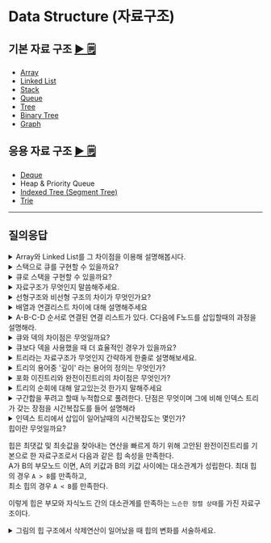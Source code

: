 # Data Structure (자료구조)

## 기본 자료 구조 [▶︎ 🗒](basic.md)

- [Array](basic.md#array-배열)
- [Linked List](basic.md#linked-list-연결-리스트)
- [Stack](basic.md#stack-스택)
- [Queue](basic.md#queue-큐)
- [Tree](basic.md#tree-트리)
- [Binary Tree](basic.md#binary-tree-이진-트리)
- [Graph](basic.md#graph-그래프)

## 응용 자료 구조 [▶︎ 🗒](advanced.md)

- [Deque](advanced.md#deque-덱)
- Heap & Priority Queue
- [Indexed Tree (Segment Tree)](advanced.md#세그먼트-트리-indexed-tree--segment-tree)
- [Trie](advanced.md#trie-트라이)

---

## 질의응답

<details>
<summary>Array와 Linked List를 그 차이점을 이용해 설명해봅시다.</summary>

- 데이터 접근 속도
  - Array는 인덱스를 통한 Random Access를 지원하므로 시간 복잡도 O(1)로 빠르게 찾을 수 있다.
  - LinkedList는 순차 접근 방식을 사용하므로 시간 복잡도 O(N)이 걸린다.
- 데이터의 삽입/삭제 속도
  - Array는 데이터를 중간이나 맨 앞에 삽입/삭제하는 경우 shift가 필요하므로 데이터가 많을수록 비효율적이다.
  - LinkedList는 중간 삽입/삭제는 똑같이 O(N)의 시간 복잡도를 갖지만, 맨 앞 또는 뒤에 삽입할 경우 O(1)의 시간복잡도를 갖는다.
  - 다만 LinkedList는 데이터 삽입/삭제마다 메모리 할당/해제가 일어나므로 시간복잡도는 빠를지라도 시스템 콜(System Call)에 있어서 Array보다 더 시간이 걸린다.
- 메모리 할당
  - Array는 정적 메모리 할당이 이루어진다. (Compile time)
  - LinkedList는 동적 메모리 할당이 이루어진다. (Runtime)
  - Array의 경우 데이터 삽입 시 모든 공간이 다 차버렸다면 새로운 메모리 공간이 필요하지만 LinkedList는 동적으로 할당받을 수 있다.

데이터 삽입/삭제가 빈번하다면 LinkedList를 사용하는 것이 좋고, 데이터 접근 속도가 중요하다면 Array를 사용하는 것이 좋다.

</details>

<details>
<summary>스택으로 큐를 구현할 수 있을까요?</summary>
네. 2개의 스택을 이용하여 구현할 수 있습니다. Enqueue 연산은 첫번째 스택에 원소를 추가하면 됩니다. Dequeue 연산은 두번째 스택을 이용합니다. 우선 두번째 스택이 비어있다면 첫번째 스택이 빌 때까지 첫번째 스택의 원소를 pop하고 두번째 스택에 push하는 것을 반복합니다. 그리고 두번째 스택이 비어있지 않다면 두번째 스택의 원소를 pop하면 됩니다.
</details>

<details>
<summary>큐로 스택을 구현할 수 있을까요?</summary>
네. 2개의 큐를 이용하여 구현할 수 있습니다. `push` 연산은 첫번째 큐에 원소를 추가하기 전에 첫번째 큐가 빌때까지 두번째 큐로 값을 옮겨줍니다. 그 후 첫번째 큐에 원소를 추가하고 두번째 큐에서 다시 첫번째 큐로 빌때까지 원소들을 전부 다시 옮겨줍니다. 쉽게 말하자면 원소를 추가할 때마다 원소들의 위치를 스택에 맞게 변경시키는 것입니다. `pop` 연산은 첫번째 큐에서 dequeue만 하면 됩니다.
</details>

<!-- Data Structure study 질의응답 정리 -->


<details>
<summary>자료구조가 무엇인지 말씀해주세요.</summary>
  
자료구조는 컴퓨터 과학에서 `효율적인 접근 및 수정`을 가능케 하는 자료의 조직, 관리, 저장을 의미한다.   
더 정확히 말해, 자료 구조는 데이터 값의 모임, 또 데이터 간의 관계, 그리고 데이터에 적용할 수 있는 함수나 명령을 의미한다.
</details>

<details>
<summary>선형구조와 비선형 구조의 차이가 무엇인가요?</summary>

자료구조는 저장되는 데이터의 형태에 따라 구분되며, 선형구조는 데이터가 일렬로 나열되어있고, 비선형 구조는 데이터가 특정한 형태를 띄고 있다.
</details>

<details>
<summary>배열과 연결리스트 차이에 대해 설명해주세요</summary>
  
배열은 동일한 자료형의 데이터를 일렬로 나열한 자료구조로서, 데이터 접근이 용이하나 데이터의 삽입과 삭제가 어렵다. 
연결리스트는 각 노드가 데이터와 포인터를 가지고 일렬로 연결된 자료구조로서, 데이터의 접근이 O(n)으로 느리지만 데이터의 삽입과 삭제가 용이하다.
</details>

<details>
<summary>A-B-C-D 순서로 연결된 연결 리스트가 있다. C다음에 F노드를 삽입할때의 과정을 설명해라.</summary>
  
1. F의 next node를 C의 next node인 D로 설정한다.
`A-B-C-D`
`F-D`

2. C의 next node를 F로 설정한다.
`A-B-C-F-D`

</details>

<details>
<summary>큐와 덱의 차이점은 무엇일까요?</summary>
  
`큐` 는 front에서만 output이 발생하고 rear에서만 input이 발생하는 입출력의 방향이 제한되어 있는 자료구조이다.
  반면 `덱` 은 양방향에서 입출력이 가능하다. 
</details>

<details>
<summary>큐보다 덱을 사용했을 때 더 효율적인 경우가 있을까요?</summary>
  
스케줄링 알고리즘을 수행할 때 스케줄링이 복잡해질수록 덱이 더 효율적으로 동작한다.  
즉, 우선순위를 관리하는 데 있어 스택과 큐에 비해 이점을 갖는다.
예를 들어 오래된 프로세스에 우선순위를 주고 싶다면 앞에 있는 프로세스를 빼내야하는데 이는 스택에서 불가능하고 최근에 들어온 프로세스에 우선순위를 두고 싶다면 큐에서 불가능하다.  
반면 덱은 두 경우 모두에서 사용 가능하다.
</details>

<details>
<summary>트리라는 자료구조가 무엇인지 간략하게 한줄로 설명해보세요.</summary>
  
자료들 사이의 계층적 관계를 나타내는데 사용하는 자료구조로 부모-자식관계로 표현합니다.
</details>

<details>
<summary>트리의 용어중 '깊이' 라는 용어의 정의는 무엇인가?</summary>
  
루트 노드에서 해당노드까지 도달하는데 사용하는 간선의 개수며, 루트노드의 깊이는 0입니다.
</details>

<details>
<summary>포화 이진트리와 완전이진트리의 차이점은 무엇인가?</summary>
  
포화 이진 트리(Perfect Binary Tree) : 정 이진트리(Full Binary Tree)에서 모든 단말 노드의 깊이가 같은 이진트리
완전 이진 트리(Complete Binary Tree) : 마지막 레벨은 노드가 왼쪽에 몰려있고, 마지막 레벨을 제외하면 포화이진트리(Perfect Binary Tree) 구조를 띄고 있음
</details>

<details>
<summary>트리의 순회에 대해 알고있는것 한가지 말해주세요</summary>
  
전위 순회(Pre-order)  : __현재 노드 방문__ -> 왼쪽 자식 탐색 -> 오른쪽 자식 탐색
중위 순회(In-order)   : 왼쪽 자식 탐색 -> __현재 노드 방문__ -> 오른쪽 자식 탐색
후위 순회(Post-order) : 왼쪽 자식 탐색 -> 오른쪽 자식 탐색 -> __현재노드 방문__
</details>

<details>
<summary>구간합을 푸려고 할때 누적합으로 풀려한다. 단점은 무엇이며 그에 비해 인덱스 트리가 갖는 장점을 시간복잡도를 들어 설명해라</summary>
  
누적합으로 풀 경우 누적합을 구하는데 O(N), 이를 M번 수행하면 O(MN)이 걸린다. 하지만 인덱스 트리를 사용할 경우 누적합을 구하는데 O(logN)이 걸리므로, 이를 M번 수행하면 O(MlogN)이 걸리기에 구간합을 여러차례 구하는 중간에 배열의 값이 바뀌는 경우 인덱스 트리가 적합하다.
</details>

<details>
<summary>인덱스 트리에서 삽입이 일어날때의 시간복잡도는 몇인가?</summary>
  
수행시간은 O(logN)이다.
</details>

<summary>힙이란 무엇일까요?</summary>
  
힙은 최댓값 및 최솟값을 찾아내는 연산을 빠르게 하기 위해 고안된 완전이진트리를 기본으로 한 자료구조로서 다음과 같은 힙 속성을 만족한다.  
A가 B의 부모노드 이면, A의 키값과 B의 키값 사이에는 대소관계가 성립한다.
최대 힙의 경우 `A > B`를 만족하고,  
최소 힙의 경우 `A < B`를 만족한다.
                     
이렇게 힙은 부모와 자식노드 간의 대소관계를 만족하는 `느슨한 정렬 상태`를 가진 자료구조이다. 
</details>
  
  <details>
<summary>그림의 힙 구조에서 삭제연산이 일어났을 때 힙의 변화를 서술하세요.</summary>
    
<img width="491" alt="스크린샷 2021-06-01 오전 11 47 16" src="https://user-images.githubusercontent.com/22493971/120898116-7b253f80-c664-11eb-9f84-39d795b36bff.png">

1. 루트 노드 값을 삭제한다. (44 삭제)  
2. 가장 마지막 리프노드를 루트 노드로 이동한다. (14가 루트 노드로 이동)  
3. Heapify 진행  
> Heapify란 루트노드부터 시작하여 힙의 구조를 만족할 때까지 부모/자식 노드 간 Swap연산을 하며 밑으로 내려가는 연산을 의미한다. 
    
     a. 현재 노드의 자식노드가 현재 노드보다 클 경우 SWAP한다. (14<->42) (14<->33)  

<img width="491" alt="ㅋㅋ" src="https://user-images.githubusercontent.com/22493971/120898448-defc3800-c665-11eb-95f1-76d75ad804fd.png">

</details>
